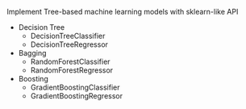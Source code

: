 Implement Tree-based machine learning models with sklearn-like API

- Decision Tree
  - DecisionTreeClassifier
  - DecisionTreeRegressor
- Bagging
  - RandomForestClassifier
  - RandomForestRegressor 
- Boosting
  - GradientBoostingClassifier
  - GradientBoostingRegressor
